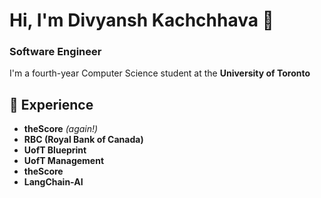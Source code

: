 # Hi, I'm Divyansh Kachchhava 👋

### Software Engineer

I'm a fourth-year Computer Science student at the **University of Toronto**

## 🏢 Experience

- **theScore** _(again!)_
- **RBC (Royal Bank of Canada)**
- **UofT Blueprint**
- **UofT Management**
- **theScore**
- **LangChain-AI**
